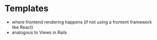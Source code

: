 # Templates
- where frontend rendering happens (if not using a frontent framework like React)
- analogous to Views in Rails

